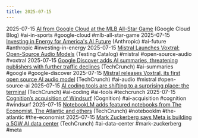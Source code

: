 ```yaml
---
title: 2025-07-15
---
```


2025-07-15 [AI from Google Cloud at the MLB All-Star Game](https://blog.google/products/google-cloud/mlb-all-star-game-2025/) (Google Cloud Blog) #ai-in-sports #google-cloud #mlb-all-star-game
2025-07-15 [Investing in Energy for America's AI Future](https://www.anthropic.com/news/investing-in-energy-to-secure-america-s-ai-future) (Anthropic) #ai-future #anthropic #investing-in-energy
2025-07-15 [Mistral Launches Voxtral: Open-Source Audio Models](https://www.testingcatalog.com/mistral-released-voxtral-open-source-audio-models-for-businesses/) (Testing Catalog) #mistral #open-source-audio #voxtral
2025-07-15 [Google Discover adds AI summaries, threatening publishers with further traffic declines](https://techcrunch.com/2025/07/15/google-discover-adds-ai-summaries-threatening-publishers-with-further-traffic-declines/) (TechCrunch) #ai-summaries #google #google-discover
2025-07-15 [Mistral releases Voxtral, its first open source AI audio model](https://techcrunch.com/2025/07/15/mistral-releases-voxtral-its-first-open-source-ai-audio-model/) (TechCrunch) #ai-audio #mistral #open-source-ai
2025-07-15 [AI coding tools are shifting to a surprising place: the terminal](https://techcrunch.com/2025/07/15/ai-coding-tools-are-shifting-to-a-surprising-place-the-terminal/) (TechCrunch) #ai-coding #ai-tools #techcrunch
2025-07-15 [Cognition’s acquisition of Windsurf](https://cognition.ai/blog/windsurf) (Cognition) #ai-acquisition #cognition #windsurf
2025-07-15 [NotebookLM adds featured notebooks from The Economist, The Atlantic and others](https://techcrunch.com/2025/07/14/notebooklm-adds-featured-notebooks-from-the-economist-the-atlantic-and-others/) (TechCrunch) #notebooklm #the-atlantic #the-economist
2025-07-15 [Mark Zuckerberg says Meta is building a 5GW AI data center](https://techcrunch.com/2025/07/14/mark-zuckerberg-says-meta-is-building-a-5gw-ai-data-center/) (TechCrunch) #ai-data-center #mark-zuckerberg #meta
